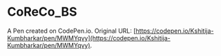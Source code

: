 # CoReCo_BS

A Pen created on CodePen.io. Original URL: [https://codepen.io/Kshitija-Kumbharkar/pen/MWMYqvy](https://codepen.io/Kshitija-Kumbharkar/pen/MWMYqvy).

